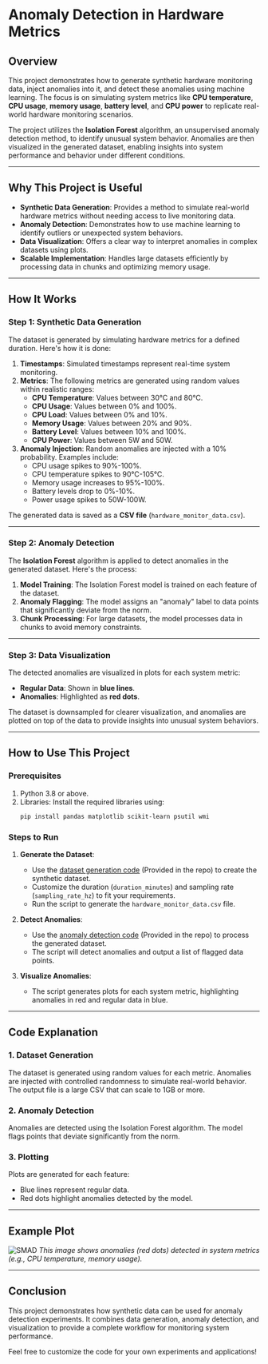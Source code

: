 

# **Anomaly Detection in Hardware Metrics**

## **Overview**

This project demonstrates how to generate synthetic hardware monitoring data, inject anomalies into it, and detect these anomalies using machine learning. The focus is on simulating system metrics like **CPU temperature**, **CPU usage**, **memory usage**, **battery level**, and **CPU power** to replicate real-world hardware monitoring scenarios.

The project utilizes the **Isolation Forest** algorithm, an unsupervised anomaly detection method, to identify unusual system behavior. Anomalies are then visualized in the generated dataset, enabling insights into system performance and behavior under different conditions.

---

## **Why This Project is Useful**
- **Synthetic Data Generation**: Provides a method to simulate real-world hardware metrics without needing access to live monitoring data.
- **Anomaly Detection**: Demonstrates how to use machine learning to identify outliers or unexpected system behaviors.
- **Data Visualization**: Offers a clear way to interpret anomalies in complex datasets using plots.
- **Scalable Implementation**: Handles large datasets efficiently by processing data in chunks and optimizing memory usage.

---

## **How It Works**

### **Step 1: Synthetic Data Generation**
The dataset is generated by simulating hardware metrics for a defined duration. Here's how it is done:
1. **Timestamps**: Simulated timestamps represent real-time system monitoring.
2. **Metrics**: The following metrics are generated using random values within realistic ranges:
   - **CPU Temperature**: Values between 30°C and 80°C.
   - **CPU Usage**: Values between 0% and 100%.
   - **CPU Load**: Values between 0% and 10%.
   - **Memory Usage**: Values between 20% and 90%.
   - **Battery Level**: Values between 10% and 100%.
   - **CPU Power**: Values between 5W and 50W.
3. **Anomaly Injection**: Random anomalies are injected with a 10% probability. Examples include:
   - CPU usage spikes to 90%-100%.
   - CPU temperature spikes to 90°C-105°C.
   - Memory usage increases to 95%-100%.
   - Battery levels drop to 0%-10%.
   - Power usage spikes to 50W-100W.

The generated data is saved as a **CSV file** (`hardware_monitor_data.csv`).

---

### **Step 2: Anomaly Detection**
The **Isolation Forest** algorithm is applied to detect anomalies in the generated dataset. Here's the process:
1. **Model Training**: The Isolation Forest model is trained on each feature of the dataset.
2. **Anomaly Flagging**: The model assigns an "anomaly" label to data points that significantly deviate from the norm.
3. **Chunk Processing**: For large datasets, the model processes data in chunks to avoid memory constraints.

---

### **Step 3: Data Visualization**
The detected anomalies are visualized in plots for each system metric:
- **Regular Data**: Shown in **blue lines**.
- **Anomalies**: Highlighted as **red dots**.

The dataset is downsampled for clearer visualization, and anomalies are plotted on top of the data to provide insights into unusual system behaviors.

---

## **How to Use This Project**

### **Prerequisites**
1. Python 3.8 or above.
2. Libraries: Install the required libraries using:
   ```bash
   pip install pandas matplotlib scikit-learn psutil wmi
   ```

### **Steps to Run**
1. **Generate the Dataset**:
   - Use the [dataset generation code](#) (Provided in the repo) to create the synthetic dataset.
   - Customize the duration (`duration_minutes`) and sampling rate (`sampling_rate_hz`) to fit your requirements.
   - Run the script to generate the `hardware_monitor_data.csv` file.

2. **Detect Anomalies**:
   - Use the [anomaly detection code](#) (Provided in the repo) to process the generated dataset.
   - The script will detect anomalies and output a list of flagged data points.

3. **Visualize Anomalies**:
   - The script generates plots for each system metric, highlighting anomalies in red and regular data in blue.

---

## **Code Explanation**

### **1. Dataset Generation**
The dataset is generated using random values for each metric. Anomalies are injected with controlled randomness to simulate real-world behavior. The output file is a large CSV that can scale to 1GB or more.

### **2. Anomaly Detection**
Anomalies are detected using the Isolation Forest algorithm. The model flags points that deviate significantly from the norm.

### **3. Plotting**
Plots are generated for each feature:
- Blue lines represent regular data.
- Red dots highlight anomalies detected by the model.

---

## **Example Plot**
![SMAD](https://github.com/user-attachments/assets/8e350c03-8245-48b9-bfcd-43a89606c31f)
*This image shows anomalies (red dots) detected in system metrics (e.g., CPU temperature, memory usage).*

---

## **Conclusion**
This project demonstrates how synthetic data can be used for anomaly detection experiments. It combines data generation, anomaly detection, and visualization to provide a complete workflow for monitoring system performance.

Feel free to customize the code for your own experiments and applications!

